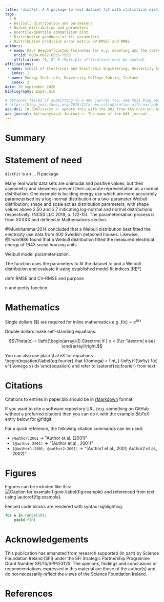 ```yaml
---
title: 'distFit: A R package to test dataset fit with statistical distribution'
tags:
  - R
  - Weilbull distribution and parameters
  - Normal distribution and parameters
  - Quantile-quantile comparision plot
  - Distribution goodness-of-fit parameters
  - Distribution predition error metric CV(RMSE) and NMBE 
authors:
  - name: Paul Beagon^[Custom footnotes for e.g. denoting who the corresponding author is can be included like this.]
    orcid: 0000-0002-6555-7550
    affiliation: "1, 2" # (Multiple affiliations must be quoted)
affiliations:
 - name: School of Electrical and Electronic Engineering, University College Dublin, Ireland
   index: 1
 - name: Energy Institute, University College Dublin, Ireland
   index: 2
date: 20 September 2020
bibliography: paper.bib

# Optional fields if submitting to a AAS journal too, see this blog post:
# https://blog.joss.theoj.org/2018/12/a-new-collaboration-with-aas-publishing
aas-doi: 10.3847/xxxxx <- update this with the DOI from AAS once you know it.
aas-journal: Astrophysical Journal <- The name of the AAS journal.
---
```


# Summary


# Statement of need
`distFit` is an ... R package

Many real world data sets are unimodal and positive values, but their asymmetry and skewness prevent their accurate representation as a normal distribution. One example is building energy use which are more accurately parameterised by a log-normal distribution or a two-parameter Weibull distribution; shape and scale act as distribution parameters, with shape values above 2.50 and 3.7 indicating log-normal and normal distributions respectively.  (NCSS LLC 2019, p. 122-15). The parameterisation process is from XXXXX and defined in Mathematices section. 

@Munkhammar2014 concluded that a Weibull distribution best fitted the electricity use data from 400 Swedish detached houses. Likewise, @Irwin1986 found that a Weibull distribution fitted the measured electrical energy of 1643 social housing units. 


Weibull model parameterisation.

The function uses the parameters to fit the dataset to and a Weibull distribution and evaluate it using established model fit  indices [REF]   

defn RMSE and CV-RMSE and purpose


n and pretty function

# Mathematics

Single dollars ($) are required for inline mathematics e.g. $f(x) = e^{\pi/x}$

Double dollars make self-standing equations:

$$\Theta(x) = \left\{\begin{array}{l}
0\textrm{ if } x < 0\cr
1\textrm{ else}
\end{array}\right.$$

You can also use plain \LaTeX for equations
\begin{equation}\label{eq:fourier}
\hat f(\omega) = \int_{-\infty}^{\infty} f(x) e^{i\omega x} dx
\end{equation}
and refer to \autoref{eq:fourier} from text.

# Citations

Citations to entries in paper.bib should be in
[rMarkdown](http://rmarkdown.rstudio.com/authoring_bibliographies_and_citations.html)
format.

If you want to cite a software repository URL (e.g. something on GitHub without a preferred
citation) then you can do it with the example BibTeX entry below for @fidgit.

For a quick reference, the following citation commands can be used:
- `@author:2001`  ->  "Author et al. (2001)"
- `[@author:2001]` -> "(Author et al., 2001)"
- `[@author1:2001; @author2:2001]` -> "(Author1 et al., 2001; Author2 et al., 2002)"

# Figures

Figures can be included like this:
![Caption for example figure.\label{fig:example}](figure.png)
and referenced from text using \autoref{fig:example}.

Fenced code blocks are rendered with syntax highlighting:
```python
for n in range(10):
    yield f(n)
```	

# Acknowledgements 

This publication has emanated from research supported (in part) by Science Foundation Ireland (SFI) under the SFI Strategic Partnership Programme Grant Number SFI/15/SPP/E3125. The opinions, findings and conclusions or recommendations expressed in this material are those of the author(s) and do not necessarily reflect the views of the Science Foundation Ireland.

# References

